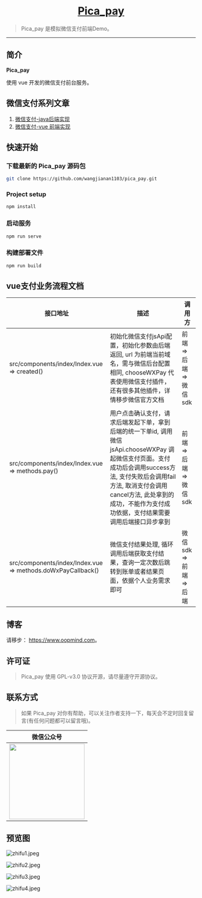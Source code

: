 <h1 align="center"><a href="https://github.com/wangjianan1103/pica_pay" target="_blank">Pica_pay</a></h1>

> Pica_pay 是模拟微信支付前端Demo。


------------------------------

## 简介

**Pica_pay**

使用 vue 开发的微信支付前台服务。


## 微信支付系列文章
1. [微信支付-java后端实现](https://www.oopmind.com/archives/wechat-pay-java)
2. [微信支付-vue 前端实现](https://www.oopmind.com/archives/wechat-pay-vue)


## 快速开始

### 下载最新的 Pica_pay 源码包

```bash
git clone https://github.com/wangjianan1103/pica_pay.git
```

### Project setup

```bash
npm install
```


### 启动服务

```bash
npm run serve
```


### 构建部署文件

```bash
npm run build
```


## vue支付业务流程文档

| 接口地址 | 描述 | 调用方 |
| --- | --- | --- |
| src/components/index/Index.vue => created() | 初始化微信支付jsApi配置，初始化参数由后端返回, url 为前端当前域名，需与微信后台配置相同, chooseWXPay 代表使用微信支付插件，还有很多其他插件，详情移步微信官方文档 | 前端 => 后端 => 微信sdk |
| src/components/index/Index.vue => methods.pay() | 用户点击确认支付，请求后端发起下单，拿到后端的统一下单id, 调用微信jsApi.chooseWXPay 调起微信支付页面。支付成功后会调用success方法, 支付失败后会调用fail方法, 取消支付会调用cancel方法, 此处拿到的成功，不能作为支付成功依据，支付结果需要调用后端接口异步拿到 | 前端 => 后端 => 微信sdk |
| src/components/index/Index.vue => methods.doWxPayCallback() | 微信支付结果处理, 循环调用后端获取支付结果，查询一定次数后跳转到账单或者结果页面，依据个人业务需求即可 | 微信sdk => 前端 => 后端 |

## 博客

请移步： <https://www.oopmind.com>。


## 许可证

> Pica_pay 使用 GPL-v3.0 协议开源，请尽量遵守开源协议。


## 联系方式

> 如果 Pica_pay 对你有帮助，可以关注作者支持一下，每天会不定时回复留言(有任何问题都可以留言哦)。

| 微信公众号  |
| :------------: |
| <img src="https://i.loli.net/2019/12/16/rQuBaUTc7Ld5V86.jpg" width="200"/>  |

## 预览图

![zhifu1.jpeg](https://i.loli.net/2019/12/16/EMInaKYep4SDCkB.jpg)

![zhifu2.jpeg](https://i.loli.net/2019/12/16/dVcmCt3qljYP6GZ.jpg)

![zhifu3.jpeg](https://i.loli.net/2019/12/16/L1lbFaMyg4zPU3I.jpg)

![zhifu4.jpeg](https://i.loli.net/2019/12/16/aAvl2o13rG6HdYe.jpg)
